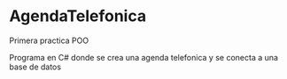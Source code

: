 # AgendaTelefonica
Primera practica POO

Programa en C# donde se crea una agenda telefonica y se conecta a una base de datos
